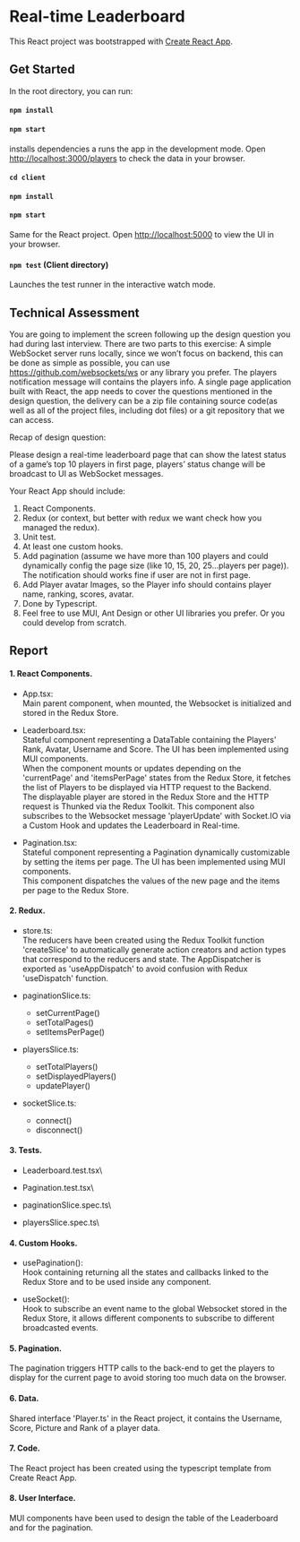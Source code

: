 # Real-time Leaderboard

This React project was bootstrapped with [Create React App](https://github.com/facebook/create-react-app).

## Get Started

In the root directory, you can run:

#### `npm install`
#### `npm start`

installs dependencies a runs the app in the development mode.
Open [http://localhost:3000/players](http://localhost:3000) to check the data in your browser.

#### `cd client` 
#### `npm install`
#### `npm start`

Same for the React project.
Open [http://localhost:5000](http://localhost:5000) to view the UI in your browser.

#### `npm test` (Client directory)

Launches the test runner in the interactive watch mode.

## Technical Assessment

You are going to implement the screen following up the design question you had during last interview. There are two parts to this exercise:
A simple WebSocket server runs locally, since we won’t focus on backend, this can be done as simple as possible, you can use https://github.com/websockets/ws or any library you prefer. The players notification message will contains the players info.
A single page application built with React, the app needs to cover the questions mentioned in the design question, the delivery can be a zip file containing source code(as well as all of the project files, including dot files) or a git repository that we can access.

Recap of design question:

Please design a real-time leaderboard page that can show the latest status of a game’s top 10 players in first page, players’ status change will be broadcast to UI as WebSocket messages. 

Your React App should include:

1. React Components.
2. Redux (or context, but better with redux we want check how you managed the redux).
3. Unit test.
4. At least one custom hooks.
5. Add pagination (assume we have more than 100 players and could dynamically config the page size (like 10, 15, 20, 25…players per page)). The notification should works fine if user are not in first page.
6. Add Player avatar Images, so the Player info should contains player name, ranking, scores, avatar.
7. Done by Typescript.
8. Feel free to use MUI, Ant Design or other UI libraries you prefer. Or you could develop from scratch.

## Report

#### 1. React Components.

- App.tsx:\
  Main parent component, when mounted, the Websocket is initialized and stored in the Redux Store.

- Leaderboard.tsx:\
  Stateful component representing a DataTable containing the Players' Rank, Avatar, Username and Score. The UI has been implemented using MUI components.\
  When the component mounts or updates depending on the 'currentPage' and 'itemsPerPage' states from the Redux Store, it fetches the list of Players to be displayed via HTTP request to the Backend.\
  The displayable player are stored in the Redux Store and the HTTP request is Thunked via the Redux Toolkit.
  This component also subscribes to the Websocket message 'playerUpdate' with Socket.IO via a Custom Hook and updates the Leaderboard in Real-time.

- Pagination.tsx:\
  Stateful component representing a Pagination dynamically customizable by setting the items per page. The UI has been implemented using MUI components.\
  This component dispatches the values of the new page and the items per page to the Redux Store.

#### 2. Redux.

- store.ts:\
  The reducers have been created using the Redux Toolkit function 'createSlice' to automatically generate action creators and action types that correspond to the reducers and state.
  The AppDispatcher is exported as 'useAppDispatch' to avoid confusion with Redux 'useDispatch' function.

- paginationSlice.ts:
    - setCurrentPage()
    - setTotalPages()
    - setItemsPerPage()

- playersSlice.ts:
  - setTotalPlayers()
  - setDisplayedPlayers()
  - updatePlayer()

- socketSlice.ts:
  - connect()
  - disconnect()

#### 3. Tests.

- Leaderboard.test.tsx\

- Pagination.test.tsx\

- paginationSlice.spec.ts\

- playersSlice.spec.ts\

#### 4. Custom Hooks.

- usePagination():\
Hook containing returning all the states and callbacks linked to the Redux Store and to be used inside any component.

- useSocket():\
Hook to subscribe an event name to the global Websocket stored in the Redux Store, it allows different components to subscribe to different broadcasted events.

#### 5. Pagination.
The pagination triggers HTTP calls to the back-end to get the players to display for the current page to avoid storing too much data on the browser.

#### 6. Data.
Shared interface 'Player.ts' in the React project, it contains the Username, Score, Picture and Rank of a player data.

#### 7. Code.
The React project has been created using the typescript template from Create React App.

#### 8. User Interface.
MUI components have been used to design the table of the Leaderboard and for the pagination.